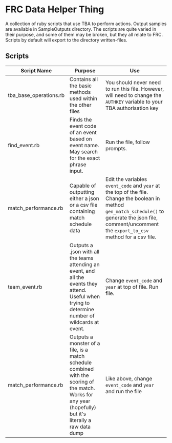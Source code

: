 # FRC Data Helper Thing

A collection of ruby scripts that use TBA to perform actions. Output samples are available in SampleOutputs directory.
The scripts are quite varied in their purpose, and some of them may be broken, but they all relate to FRC.
Scripts by default will export to the directory written-files. 


## Scripts 
|Script Name | Purpose | Use |
| --- | --- | ---|
tba_base_operations.rb | Contains all the basic methods used within the other files | You should never need to run this file. However, will need to change the `AUTHKEY` variable to your TBA authorisation key
find_event.rb | Finds the event code of an event based on event name. May search for the exact phrase input. | Run the file, follow prompts. 
match_performance.rb | Capable of outputting either a json or a csv file containing match schedule data | Edit the variables `event_code` and `year` at the top of the file. Change the boolean in method `gen_match_schedule()` to generate the json file, comment/uncomment the `export_to_csv` method for a csv file. 
team_event.rb | Outputs a .json with all the teams attending an event, and all the events they attend. Useful when trying to determine number of wildcards at event. | Change `event_code` and `year` at top of file. Run file. 
match_performance.rb | Outputs a monster of a file, is a match schedule combined with the scoring of the match. Works for any year (hopefully) but it's literally a raw data dump | Like above, change `event_code` and `year` and run the file